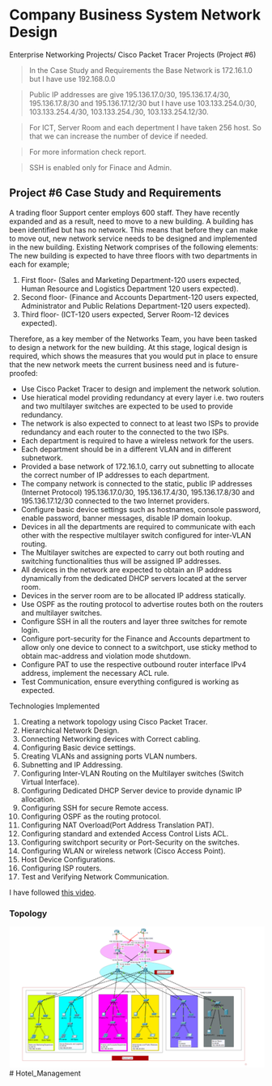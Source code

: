 # Company Business System Network Design
 Enterprise Networking Projects/ Cisco Packet Tracer Projects (Project #6)

> In the Case Study and Requirements the Base Network is 172.16.1.0 but I have use 192.168.0.0

> Public IP addresses are give 195.136.17.0/30, 
195.136.17.4/30, 195.136.17.8/30 and 195.136.17.12/30
but I have use 103.133.254.0/30, 103.133.254.4/30, 103.133.254./30, 103.133.254.12/30.

> For ICT, Server Room and each depertment I have taken 256 host. So that we can increase the number of device if needed.

> For more information check report.

> SSH is enabled only for Finace and Admin.

## Project #6 Case Study and Requirements

A trading floor Support center employs 600 staff. They have recently expanded and as a result, need to move to a new 
building. A building has been identified but has no network. This means that before they can make to move out, new 
network service needs to be designed and implemented in the new building. Existing Network comprises of the following 
elements: The new building is expected to have three floors with two departments in each for example; 
1. First floor- (Sales and Marketing Department-120 users expected, Human Resource and Logistics Department 120 users expected).
2. Second floor- (Finance and Accounts Department-120 users expected, Administrator and Public Relations 
Department-120 users expected).
3. Third floor- (ICT-120 users expected, Server Room-12 devices expected).

Therefore, as a key member of the Networks Team, you have been tasked to design a network for the new building. At this 
stage, logical design is required, which shows the measures that you would put in place to ensure that the new network 
meets the current business need and is future-proofed:

* Use Cisco Packet Tracer to design and implement the network solution.
* Use hieratical model providing redundancy at every layer i.e. two routers and two multilayer switches are expected 
to be used to provide redundancy.
* The network is also expected to connect to at least two ISPs to provide redundancy and each router to the 
connected to the two ISPs.
* Each department is required to have a wireless network for the users.
* Each department should be in a different VLAN and in different subnetwork.
* Provided a base network of 172.16.1.0, carry out subnetting to allocate the correct number of IP addresses to each 
department.
* The company network is connected to the static, public IP addresses (Internet Protocol) 195.136.17.0/30, 
195.136.17.4/30, 195.136.17.8/30 and 195.136.17.12/30 connected to the two Internet providers.
* Configure basic device settings such as hostnames, console password, enable password, banner messages, disable 
IP domain lookup.
* Devices in all the departments are required to communicate with each other with the respective multilayer switch 
configured for inter-VLAN routing.
* The Multilayer switches are expected to carry out both routing and switching functionalities thus will be assigned IP 
addresses.
* All devices in the network are expected to obtain an IP address dynamically from the dedicated DHCP servers 
located at the server room.
* Devices in the server room are to be allocated IP address statically.
* Use OSPF as the routing protocol to advertise routes both on the routers and multilayer switches.
* Configure SSH in all the routers and layer three switches for remote login.
* Configure port-security for the Finance and Accounts department to allow only one device to connect to a 
switchport, use sticky method to obtain mac-address and violation mode shutdown.
* Configure PAT to use the respective outbound router interface IPv4 address, implement the necessary ACL rule.
* Test Communication, ensure everything configured is working as expected.

Technologies Implemented

1. Creating a network topology using Cisco Packet Tracer.
2. Hierarchical Network Design.
3. Connecting Networking devices with Correct cabling.
4. Configuring Basic device settings.
5. Creating VLANs and assigning ports VLAN numbers.
6. Subnetting and IP Addressing.
7. Configuring Inter-VLAN Routing on the Multilayer switches (Switch Virtual Interface).
8. Configuring Dedicated DHCP Server device to provide dynamic IP allocation.
9. Configuring SSH for secure Remote access.
10. Configuring OSPF as the routing protocol.
11. Configuring NAT Overload(Port Address Translation PAT).
12. Configuring standard and extended Access Control Lists ACL.
13. Configuring switchport security or Port-Security on the switches.
14. Configuring WLAN or wireless network (Cisco Access Point).
15. Host Device Configurations.
16. Configuring ISP routers.
17. Test and Verifying Network Communication.


I have followed [this video](https://www.youtube.com/watch?v=eqEd84yeRxg&t=8s).


### Topology
![Topology](image.png)# Hotel_Management

